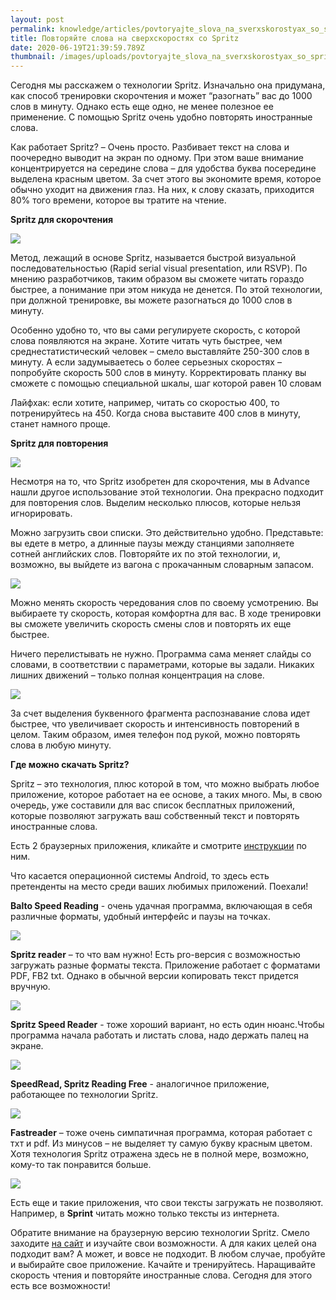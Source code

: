```yaml
---
layout: post
permalink: knowledge/articles/povtoryajte_slova_na_sverxskorostyax_so_spritz/index.html
title: Повторяйте слова на сверхскоростях со Spritz
date: 2020-06-19T21:39:59.789Z
thumbnail: /images/uploads/povtoryajte_slova_na_sverxskorostyax_so_spritz-01.jpg
---
```

Сегодня мы расскажем о технологии Spritz. Изначально она придумана, как способ тренировки скорочтения и может “разогнать” вас до 1000 слов в минуту. Однако есть еще одно, не менее полезное ее применение. С помощью Spritz очень удобно повторять иностранные слова.

Как работает Spritz? – Очень просто. Разбивает текст на слова и поочередно выводит на экран по одному. При этом ваше внимание концентрируется на середине слова – для удобства буква посередине выделена красным цветом. За счет этого вы экономите время, которое обычно уходит на движения глаз. На них, к слову сказать, приходится 80% того времени, которое вы тратите на чтение.

**Spritz для скорочтения**

![](/images/uploads/povtoryajte_slova_na_sverxskorostyax_so_spritz-02.jpg)

Метод, лежащий в основе Spritz, называется быстрой визуальной последовательностью (Rapid serial visual presentation, или RSVP). По мнению разработчиков, таким образом вы сможете читать гораздо быстрее, а понимание при этом никуда не денется. По этой технологии, при должной тренировке, вы можете разогнаться до 1000 слов в минуту.

Особенно удобно то, что вы сами регулируете скорость, с которой слова появляются на экране. Хотите читать чуть быстрее, чем среднестатистический человек – смело выставляйте 250-300 слов в минуту. А если задумываетесь о более серьезных скоростях – попробуйте скорость 500 слов в минуту. Корректировать планку вы сможете с помощью специальной шкалы, шаг которой равен 10 словам

Лайфхак: если хотите, например, читать со скоростью 400, то потренируйтесь на 450. Когда снова выставите 400 слов в минуту, станет намного проще.

**Spritz для повторения**

![](/images/uploads/povtoryajte_slova_na_sverxskorostyax_so_spritz-03.jpg)

Несмотря на то, что Spritz изобретен для скорочтения, мы в Advance нашли другое использование этой технологии. Она прекрасно подходит для повторения слов. Выделим несколько плюсов, которые нельзя игнорировать.

Можно загрузить свои списки. Это действительно удобно. Представьте: вы едете в метро, а длинные паузы между станциями заполняете сотней английских слов. Повторяйте их по этой технологии, и, возможно, вы выйдете из вагона с прокачанным словарным запасом.

![](/images/uploads/povtoryajte_slova_na_sverxskorostyax_so_spritz-04.jpg)

Можно менять скорость чередования слов по своему усмотрению. Вы выбираете ту скорость, которая комфортна для вас. В ходе тренировки вы сможете увеличить скорость смены слов и повторять их еще быстрее.

Ничего перелистывать не нужно. Программа сама меняет слайды со словами, в соответствии с параметрами, которые вы задали. Никаких лишних движений – только полная концентрация на слове.

![](/images/uploads/povtoryajte_slova_na_sverxskorostyax_so_spritz-05.jpg)

За счет выделения буквенного фрагмента распознавание слова идет быстрее, что увеличивает скорость и интенсивность повторений в целом. Таким образом, имея телефон под рукой, можно повторять слова в любую минуту.

**Где можно скачать Spritz?**

Spritz – это технология, плюс которой в том, что можно выбрать любое приложение, которое работает на ее основе, а таких много. Мы, в свою очередь, уже составили для вас список бесплатных приложений, которые позволяют загружать ваш собственный текст и повторять иностранные слова.

Есть 2 браузерных приложения, кликайте и смотрите [инструкции](https://drive.google.com/file/d/0BySjmHZ0j3LDb3FuYzU5X3FKWmc/view) по ним.

Что касается операционной системы Android, то здесь есть претенденты на место среди ваших любимых приложений. Поехали!

**Balto Speed Reading** - очень удачная программа, включающая в себя различные форматы, удобный интерфейс и паузы на точках.

![](/images/uploads/povtoryajte_slova_na_sverxskorostyax_so_spritz-06.jpg)

**Spritz reader** – то что вам нужно! Есть pro-версия с возможностью загружать разные форматы текста. Приложение работает с форматами PDF, FB2 txt. Однако в обычной версии копировать текст придется вручную.

![](/images/uploads/povtoryajte_slova_na_sverxskorostyax_so_spritz-07.jpg)

**Spritz Speed Reader** - тоже хороший вариант, но есть один нюанс.Чтобы программа начала работать и листать слова, надо держать палец на экране.

![](/images/uploads/povtoryajte_slova_na_sverxskorostyax_so_spritz-08.jpg)

**SpeedRead, Spritz Reading Free** - аналогичное приложение, работающее по технологии Spritz.

![](/images/uploads/povtoryajte_slova_na_sverxskorostyax_so_spritz-09.jpg)

**Fastreader** – тоже очень симпатичная программа, которая работает с тхт и pdf. Из минусов – не выделяет ту самую букву красным цветом. Хотя технология Spritz отражена здесь не в полной мере, возможно, кому-то так понравится больше.

![](/images/uploads/povtoryajte_slova_na_sverxskorostyax_so_spritz-10.jpg)

Есть еще и такие приложения, что свои тексты загружать не позволяют. Например, в **Sprint** читать можно только тексты из интернета.

Обратите внимание на браузерную версию технологии Spritz. Смело заходите [на сайт](https://spritzlet.com/) и изучайте свои возможности. А для каких целей она подходит вам? А может, и вовсе не подходит. В любом случае, пробуйте и выбирайте свое приложение. Качайте и тренируйтесь. Наращивайте скорость чтения и повторяйте иностранные слова. Сегодня для этого есть все возможности!